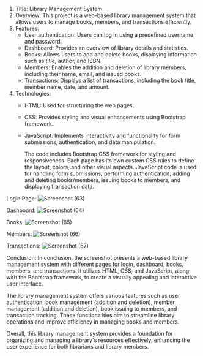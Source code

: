 1. Title: Library Management System
2. Overview: This project is a web-based library management system that allows users to manage books, members, and transactions efficiently.
3. Features:
   - User authentication: Users can log in using a predefined username and password.
   - Dashboard: Provides an overview of library details and statistics.
   - Books: Allows users to add and delete books, displaying information such as title, author, and ISBN.
   - Members: Enables the addition and deletion of library members, including their name, email, and issued books.
   - Transactions: Displays a list of transactions, including the book title, member name, date, and amount.
4. Technologies:
   - HTML: Used for structuring the web pages.
   - CSS: Provides styling and visual enhancements using Bootstrap framework.
   - JavaScript: Implements interactivity and functionality for form submissions, authentication, and data manipulation.

     The code includes Bootstrap CSS framework for styling and responsiveness. Each page has its own custom CSS rules to define the layout, colors, and other visual aspects. JavaScript code is used for handling form submissions, performing authentication, adding and deleting books/members, issuing books to members, and displaying transaction data.


Login Page:
![Screenshot (63)](https://github.com/Santyend/LIB/assets/127419563/08ae4115-5cc0-4745-b376-d4fba5d8de01)

Dashboard:
![Screenshot (64)](https://github.com/Santyend/LIB/assets/127419563/b2e4ccc3-0555-4dfe-b3c6-f7f69dec7870)

Books:
![Screenshot (65)](https://github.com/Santyend/LIB/assets/127419563/217a245c-f09f-40ba-be84-ec53018b975e)

Members:
![Screenshot (66)](https://github.com/Santyend/LIB/assets/127419563/5521ce97-ae4d-419d-a381-ee66e7f9868a)

Transactions:
![Screenshot (67)](https://github.com/Santyend/LIB/assets/127419563/cbf20d29-1e32-4d31-a52c-5ed8fbba137f)

Conclusion:
In conclusion, the screenshot presents a web-based library management system with different pages for login, dashboard, books, members, and transactions. It utilizes HTML, CSS, and JavaScript, along with the Bootstrap framework, to create a visually appealing and interactive user interface.

The library management system offers various features such as user authentication, book management (addition and deletion), member management (addition and deletion), book issuing to members, and transaction tracking. These functionalities aim to streamline library operations and improve efficiency in managing books and members.

Overall, this library management system provides a foundation for organizing and managing a library's resources effectively, enhancing the user experience for both librarians and library members. 

